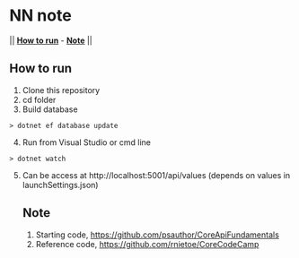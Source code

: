 # NN note

|| [**How to run**](#how-to-run) - [**Note**](#note)  ||

## How to run

1. Clone this repository
2. cd folder
3. Build database
```console
> dotnet ef database update
```

4. Run from Visual Studio or cmd line
```console
> dotnet watch
```
5. Can be access at http://localhost:5001/api/values (depends on values in launchSettings.json)
    
    ## Note
    1. Starting code, https://github.com/psauthor/CoreApiFundamentals
    2. Reference code, https://github.com/rnietoe/CoreCodeCamp
